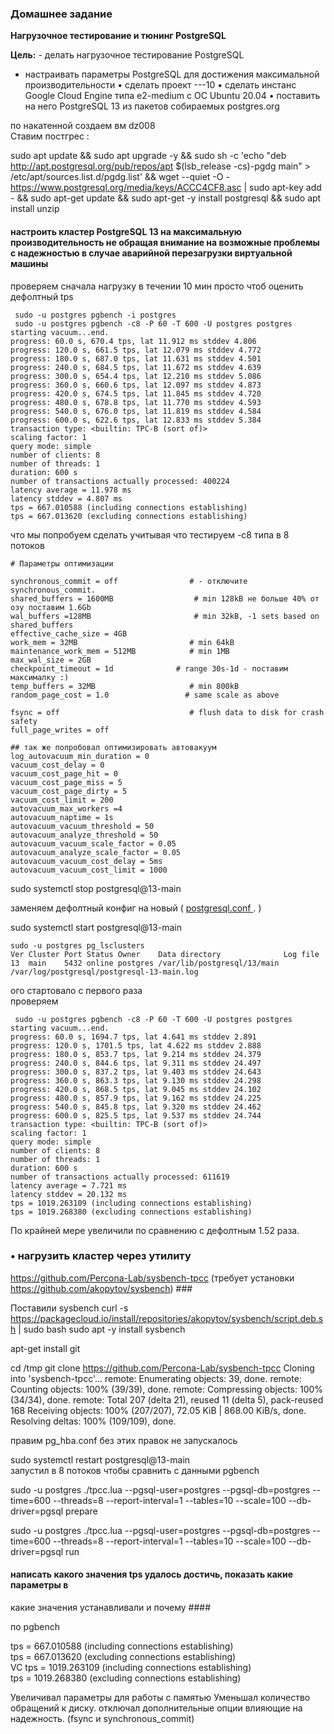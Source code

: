 ### Домашнее задание ###

**Нагрузочное тестирование и тюнинг PostgreSQL**  


**Цель:** - делать нагрузочное тестирование PostgreSQL  
- настраивать параметры PostgreSQL для достижения максимальной производительности
• сделать проект <firstname>-<lastname>-<yyyymmdd>-10
• сделать инстанс Google Cloud Engine типа e2-medium с ОС Ubuntu 20.04
• поставить на него PostgreSQL 13 из пакетов собираемых postgres.org

по накатенной создаем вм dz008    
Ставим постгрес :  

sudo apt update && sudo apt upgrade -y && sudo sh -c 'echo "deb http://apt.postgresql.org/pub/repos/apt $(lsb_release -cs)-pgdg main" > /etc/apt/sources.list.d/pgdg.list' && wget --quiet -O - https://www.postgresql.org/media/keys/ACCC4CF8.asc | sudo apt-key add - && sudo apt-get update && sudo apt-get -y install postgresql && sudo apt install unzip  


#### настроить кластер PostgreSQL 13 на максимальную производительность не обращая внимание на возможные проблемы с надежностью в случае аварийной перезагрузки виртуальной машины ####


 проверяем сначала нагрузку в течении 10 мин просто чтоб оценить дефолтный tps
 
```
 sudo -u postgres pgbench -i postgres  
 sudo -u postgres pgbench -c8 -P 60 -T 600 -U postgres postgres
starting vacuum...end.
progress: 60.0 s, 670.4 tps, lat 11.912 ms stddev 4.806
progress: 120.0 s, 661.5 tps, lat 12.079 ms stddev 4.772
progress: 180.0 s, 687.0 tps, lat 11.631 ms stddev 4.501
progress: 240.0 s, 684.5 tps, lat 11.672 ms stddev 4.639
progress: 300.0 s, 654.4 tps, lat 12.210 ms stddev 5.086
progress: 360.0 s, 660.6 tps, lat 12.097 ms stddev 4.873
progress: 420.0 s, 674.5 tps, lat 11.845 ms stddev 4.720
progress: 480.0 s, 678.8 tps, lat 11.770 ms stddev 4.593
progress: 540.0 s, 676.0 tps, lat 11.819 ms stddev 4.584
progress: 600.0 s, 622.6 tps, lat 12.833 ms stddev 5.384
transaction type: <builtin: TPC-B (sort of)>
scaling factor: 1
query mode: simple
number of clients: 8
number of threads: 1
duration: 600 s
number of transactions actually processed: 400224
latency average = 11.978 ms
latency stddev = 4.807 ms
tps = 667.010588 (including connections establishing)
tps = 667.013620 (excluding connections establishing)
```
что мы попробуем сделать 
учитывая что тестируем  -c8  типа в 8 потоков 

```
# Параметры оптимизации

synchronous_commit = off                # - отключите synchronous_commit. 
shared_buffers = 1600MB                  # min 128kB не больше 40% от озу поставим 1.6Gb
wal_buffers =128MB                       # min 32kB, -1 sets based on shared_buffers
effective_cache_size = 4GB
work_mem = 32MB                         # min 64kB
maintenance_work_mem = 512MB            # min 1MB
max_wal_size = 2GB
checkpoint_timeout = 1d              # range 30s-1d - поставим максималку :) 
temp_buffers = 32MB                     # min 800kB
random_page_cost = 1.0                 # same scale as above

fsync = off                             # flush data to disk for crash safety
full_page_writes = off

## так же попробовал оптимизировать автовакуум
log_autovacuum_min_duration = 0  
vacuum_cost_delay = 0  
vacuum_cost_page_hit = 0  
vacuum_cost_page_miss = 5  
vacuum_cost_page_dirty = 5  
vacuum_cost_limit = 200  
autovacuum_max_workers =4  
autovacuum_naptime = 1s  
autovacuum_vacuum_threshold = 50  
autovacuum_analyze_threshold = 50  
autovacuum_vacuum_scale_factor = 0.05   
autovacuum_analyze_scale_factor = 0.05  
autovacuum_vacuum_cost_delay = 5ms  
autovacuum_vacuum_cost_limit = 1000  

```

sudo systemctl stop postgresql@13-main    

заменяем дефолтный конфиг на новый (  [postgresql.conf ](postgresql.conf_08 ).  )   

sudo systemctl start postgresql@13-main    

```
sudo -u postgres pg_lsclusters   
Ver Cluster Port Status Owner    Data directory              Log file
13  main    5432 online postgres /var/lib/postgresql/13/main /var/log/postgresql/postgresql-13-main.log

```
ого стартовало с первого раза  
проверяем  

``` 
 sudo -u postgres pgbench -c8 -P 60 -T 600 -U postgres postgres
starting vacuum...end.
progress: 60.0 s, 1694.7 tps, lat 4.641 ms stddev 2.891
progress: 120.0 s, 1701.5 tps, lat 4.622 ms stddev 2.888
progress: 180.0 s, 853.7 tps, lat 9.214 ms stddev 24.379
progress: 240.0 s, 844.6 tps, lat 9.311 ms stddev 24.497
progress: 300.0 s, 837.2 tps, lat 9.403 ms stddev 24.643
progress: 360.0 s, 863.3 tps, lat 9.130 ms stddev 24.298
progress: 420.0 s, 868.5 tps, lat 9.045 ms stddev 24.102
progress: 480.0 s, 857.9 tps, lat 9.162 ms stddev 24.225
progress: 540.0 s, 845.8 tps, lat 9.320 ms stddev 24.462
progress: 600.0 s, 825.5 tps, lat 9.537 ms stddev 24.744
transaction type: <builtin: TPC-B (sort of)>
scaling factor: 1
query mode: simple
number of clients: 8
number of threads: 1
duration: 600 s
number of transactions actually processed: 611619
latency average = 7.721 ms
latency stddev = 20.132 ms
tps = 1019.263109 (including connections establishing)
tps = 1019.268380 (excluding connections establishing)

```

По крайней мере увеличили по сравнению с дефолтным 1.52 раза. 


### • нагрузить кластер через утилиту
https://github.com/Percona-Lab/sysbench-tpcc (требует установки
https://github.com/akopytov/sysbench) ### 

Поставили sysbench
curl -s https://packagecloud.io/install/repositories/akopytov/sysbench/script.deb.sh | sudo bash
sudo apt -y install sysbench

 apt-get install git
 
 cd /tmp
  git clone https://github.com/Percona-Lab/sysbench-tpcc
Cloning into 'sysbench-tpcc'...
remote: Enumerating objects: 39, done.
remote: Counting objects: 100% (39/39), done.
remote: Compressing objects: 100% (34/34), done.
remote: Total 207 (delta 21), reused 11 (delta 5), pack-reused 168
Receiving objects: 100% (207/207), 72.05 KiB | 868.00 KiB/s, done.
Resolving deltas: 100% (109/109), done.

правим pg_hba.conf без этих правок не запускалось 


sudo systemctl restart postgresql@13-main    
запустил в 8 потоков чтобы сравнить с данными pgbench

sudo -u  postgres ./tpcc.lua --pgsql-user=postgres --pgsql-db=postgres --time=600 --threads=8 --report-interval=1 --tables=10 --scale=100 --db-driver=pgsql prepare
 
sudo -u  postgres ./tpcc.lua --pgsql-user=postgres --pgsql-db=postgres --time=600 --threads=8 --report-interval=1 --tables=10 --scale=100 --db-driver=pgsql run


#### написать какого значения tps удалось достичь, показать какие параметры в
какие значения устанавливали и почему ####

по pgbench

tps = 667.010588 (including connections establishing)  
tps = 667.013620 (excluding connections establishing)  
		VC 
tps = 1019.263109 (including connections establishing)  
tps = 1019.268380 (excluding connections establishing)  

Увеличивал параметры для работы с памятью
Уменьшал количество обращений к диску. 
отключал дополнительные опции влияющие на надежность. (fsync и synchronous_commit)
